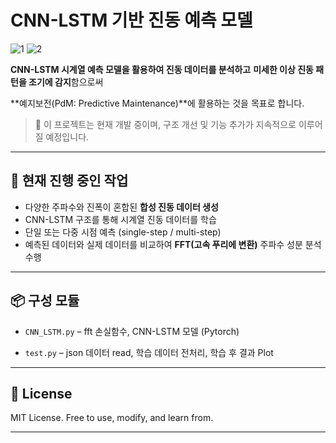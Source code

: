 # CNN-LSTM 기반 진동 예측 모델
![1](https://github.com/user-attachments/assets/dedc5694-d381-4404-91d0-8e9383612063)
![2](https://github.com/user-attachments/assets/1f7b1437-cb3b-4d55-bc12-30908cb3af24)

**CNN-LSTM 시계열 예측 모델을 활용하여 진동 데이터를 분석하고**
**미세한 이상 진동 패턴을 조기에 감지**함으로써   

**예지보전(PdM: Predictive Maintenance)**에 활용하는 것을 목표로 합니다.

> 🔄 이 프로젝트는 현재 개발 중이며, 구조 개선 및 기능 추가가 지속적으로 이루어질 예정입니다.

---

## 🚧 현재 진행 중인 작업

- 다양한 주파수와 진폭이 혼합된 **합성 진동 데이터 생성**
- CNN-LSTM 구조를 통해 시계열 진동 데이터를 학습
- 단일 또는 다중 시점 예측 (single-step / multi-step)
- 예측된 데이터와 실제 데이터를 비교하여 **FFT(고속 푸리에 변환)** 주파수 성분 분석 수행

---

## 📦 구성 모듈

* `CNN_LSTM.py` – fft 손실함수, CNN-LSTM 모델 (Pytorch)

* `test.py` – json 데이터 read, 학습 데이터 전처리, 학습 후 결과 Plot

---
## 🔗 License

MIT License. Free to use, modify, and learn from.

---
